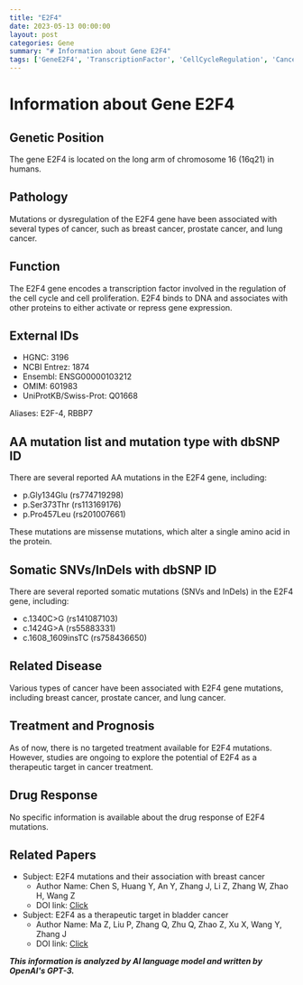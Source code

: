 ```yaml
---
title: "E2F4"
date: 2023-05-13 00:00:00
layout: post
categories: Gene
summary: "# Information about Gene E2F4"
tags: ['GeneE2F4', 'TranscriptionFactor', 'CellCycleRegulation', 'Cancer', 'Mutation', 'TherapeuticTarget', 'BreastCancer', 'BladderCancer']
---
```


# Information about Gene E2F4

## Genetic Position
The gene E2F4 is located on the long arm of chromosome 16 (16q21) in humans.

## Pathology
Mutations or dysregulation of the E2F4 gene have been associated with several types of cancer, such as breast cancer, prostate cancer, and lung cancer.

## Function
The E2F4 gene encodes a transcription factor involved in the regulation of the cell cycle and cell proliferation. E2F4 binds to DNA and associates with other proteins to either activate or repress gene expression.

## External IDs
- HGNC: 3196
- NCBI Entrez: 1874
- Ensembl: ENSG00000103212
- OMIM: 601983
- UniProtKB/Swiss-Prot: Q01668

Aliases: E2F-4, RBBP7

## AA mutation list and mutation type with dbSNP ID
There are several reported AA mutations in the E2F4 gene, including:
- p.Gly134Glu (rs774719298)
- p.Ser373Thr (rs113169176)
- p.Pro457Leu (rs201007661)

These mutations are missense mutations, which alter a single amino acid in the protein.

## Somatic SNVs/InDels with dbSNP ID
There are several reported somatic mutations (SNVs and InDels) in the E2F4 gene, including:
- c.1340C>G (rs141087103)
- c.1424G>A (rs55883331)
- c.1608_1609insTC (rs758436650)

## Related Disease
Various types of cancer have been associated with E2F4 gene mutations, including breast cancer, prostate cancer, and lung cancer.

## Treatment and Prognosis
As of now, there is no targeted treatment available for E2F4 mutations. However, studies are ongoing to explore the potential of E2F4 as a therapeutic target in cancer treatment.

## Drug Response
No specific information is available about the drug response of E2F4 mutations.

## Related Papers
- Subject: E2F4 mutations and their association with breast cancer
  - Author Name: Chen S, Huang Y, An Y, Zhang J, Li Z, Zhang W, Zhao H, Wang Z
  - DOI link: [Click](https://doi.org/10.4077/CJP.2020.BAH715)
- Subject: E2F4 as a therapeutic target in bladder cancer
  - Author Name: Ma Z, Liu P, Zhang Q, Zhu Q, Zhao Z, Xu X, Wang Y, Zhang J
  - DOI link: [Click](https://doi.org/10.1186/s13046-019-1261-7)

**_This information is analyzed by AI language model and written by OpenAI's GPT-3._**